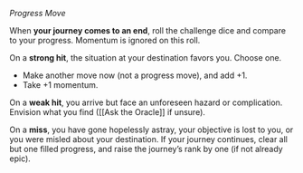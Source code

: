 *Progress Move*

When **your journey comes to an end**, roll the challenge dice and compare to your progress. Momentum is ignored on this roll. 

On a **strong hit**, the situation at your destination favors you. Choose one. 
- Make another move now (not a progress move), and add +1. 
- Take +1 momentum. 

On a **weak hit**, you arrive but face an unforeseen hazard or complication. Envision what you find ([[Ask the Oracle]] if unsure). 

On a **miss**, you have gone hopelessly astray, your objective is lost to you, or you were misled about your destination. If your journey continues, clear all but one filled progress, and raise the journey’s rank by one (if not already epic).